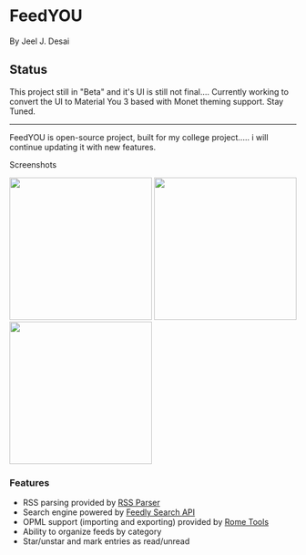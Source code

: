 
# FeedYOU

By Jeel J. Desai

## Status
This project still in "Beta" and it's UI is still not final.... Currently working to convert the UI to Material You 3 based with Monet theming support. Stay Tuned.

<hr>

FeedYOU is open-source project, built for my college project..... i will continue updating it with new features. 

Screenshots


<img width="250" src="Screenshot-1.jpg">  <img width="250" src="Screenshot-2.jpg"> <img width="250" src="Screenshot-3.jpg">

<h3>Features</h3>
<ul>
  <li>RSS parsing provided by <a href="https://github.com/prof18/RSS-Parser">RSS Parser</a></li>
  <li>Search engine powered by <a href="https://developer.feedly.com/v3/search/">Feedly Search API</a></li>
  <li>OPML support (importing and exporting) provided by <a href="https://github.com/rometools/rome">Rome Tools</a>
  <li>Ability to organize feeds by category</li>
  <li>Star/unstar and mark entries as read/unread</li>
</ul>
